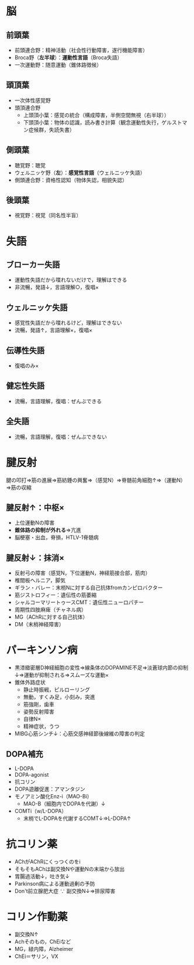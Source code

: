 # 脳
## 前頭葉
- 前頭連合野：精神活動（社会性行動障害，遂行機能障害）
- Broca野（**左半球**）：**運動性言語**（Broca失語）
- 一次運動野：随意運動（錐体路徴候）

## 頭頂葉
- 一次体性感覚野
- 頭頂連合野
    - 上頭頂小葉：感覚の統合（構成障害，半側空間無視（右半球））
    - 下頭頂小葉：物体の認識，読み書き計算（観念運動性失行，ゲルストマン症候群，失読失書）

## 側頭葉
- 聴覚野：聴覚
- ウェルニッケ野（**左**）：**感覚性言語**（ウェルニッケ失語）
- 側頭連合野：資格性認知（物体失認，相貌失認）

## 後頭葉
- 視覚野：視覚（同名性半盲）

# 失語
## ブローカー失語
- 運動性失語だから喋れないだけで，理解はできる
- 非流暢，発語↓，言語理解○，復唱×

## ウェルニッケ失語
- 感覚性失語だから喋れるけど，理解はできない
- 流暢，発語↑，言語理解×，復唱×

## 伝導性失語
- 復唱のみ×

## 健忘性失語
- 流暢，言語理解，復唱：ぜんぶできる

## 全失語
- 流暢，言語理解，復唱：ぜんぶできない


# 腱反射
腱の叩打⇒筋の進展⇒筋紡錘の興奮⇒（感覚N）⇒脊髄前角細胞↑⇒（運動N）⇒筋の収縮

## 腱反射↑：中枢×
- 上位運動Nの障害
- **錐体路の抑制が外れる**⇒亢進
- 脳梗塞・出血，脊損，HTLV-1脊髄病

## 腱反射↓：抹消×
- 反射弓の障害（感覚N，下位運動N，神経筋接合部，筋肉）
- 椎間板ヘルニア，脚気
- ギラン・バレー：末梢Nに対する自己抗体fromカンピロバクター
- 筋ジストロフィー：遺伝性の筋萎縮
- シャルコーマリートゥースCMT：遺伝性ニューロパチー
- 周期性四肢麻痺（チャネル病）
- MG（AChRに対する自己抗体）
- DM（末梢神経障害）

# パーキンソン病
- 黒漆緻密層D神経細胞の変性⇒線条体のDOPAMINE不足⇒淡蒼球内節の抑制↓⇒運動が抑制される⇒スムーズな運動×
- 錐体外路症状
    - 静止時振戦，ピルローリング
    - 無動，すくみ足，小刻み，突進
    - 筋強剛，歯車
    - 姿勢反射障害
    - 自律N×
    - 精神症状，うつ
- MIBG心筋シンチ↓：心筋交感神経節後線維の障害の判定

## DOPA補充
- L-DOPA
- DOPA-agonist
- 抗コリン
- DOPA遊離促進：アマンタジン
- モノアミン酸化Enz-i（MAO-Bi）
    - MAO-B（細胞内でDOPAを代謝）↓
- COMTi（w/L-DOPA）
    - 末梢でL-DOPAを代謝するCOMT↓⇒L-DOPA↑

# 抗コリン薬
- AChがAChRにくっつくのをi
- そもそもAChは副交換Nや運動Nの末端から放出
- 胃腸過活動↓，吐き気↓
- Parkinson病による運動過剰の予防
- Don't前立腺肥大症 ∵ 副交換N↓⇒排尿障害

# コリン作動薬
- 副交換N↑
- Achそのもの，ChEiなど
- MG，緑内障，Alzheimer
- ChEi＝サリン，VX
